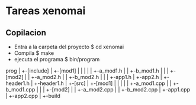 # Tareas xenomai

## Copilacion
- Entra a la carpeta del proyecto
$ cd xenomai
- Compila
$ make
- ejecuta el programa
$ bin/program

prog
 |
 +-[include]
 |  +-[mod1]
 |  |   |
 |  |   +-a_mod1.h
 |  |   +-b_mod1.h
 |  |
 |  +-[mod2]
 |  |   +-a_mod2.h
 |  |   +-b_mod2.h
 |  |
 |  +-app1.h
 |  +-app2.h
 |  +-header1.h
 |  +-header1.h
 |
 +-[src]
 |  +-[mod1]
 |  |   |
 |  |   +-a_mod1.cpp
 |  |   +-b_mod1.cpp
 |  |
 |  +-[mod2]
 |  |   +-a_mod2.cpp
 |  |   +-b_mod2.cpp
 |  +-app1.cpp
 |  +-app2.cpp
 |
 +-build
